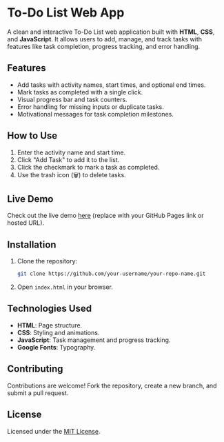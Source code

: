 # To-Do List Web App

A clean and interactive To-Do List web application built with **HTML**, **CSS**, and **JavaScript**. It allows users to add, manage, and track tasks with features like task completion, progress tracking, and error handling.

## Features

- Add tasks with activity names, start times, and optional end times.
- Mark tasks as completed with a single click.
- Visual progress bar and task counters.
- Error handling for missing inputs or duplicate tasks.
- Motivational messages for task completion milestones.

## How to Use

1. Enter the activity name and start time.
2. Click "Add Task" to add it to the list.
3. Click the checkmark to mark a task as completed.
4. Use the trash icon (🗑) to delete tasks.

## Live Demo

Check out the live demo [here](#) (replace with your GitHub Pages link or hosted URL).

## Installation

1. Clone the repository:
   ```bash
   git clone https://github.com/your-username/your-repo-name.git
   ```
2. Open `index.html` in your browser.

## Technologies Used

- **HTML**: Page structure.
- **CSS**: Styling and animations.
- **JavaScript**: Task management and progress tracking.
- **Google Fonts**: Typography.

## Contributing

Contributions are welcome! Fork the repository, create a new branch, and submit a pull request.

## License

Licensed under the [MIT License](LICENSE).

